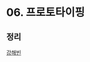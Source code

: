 # 06. 프로토타이핑

## 정리

[강해빈](https://velog.io/@kanghaeven/JS-%ED%94%84%EB%A1%9C%ED%86%A0%ED%83%80%EC%9E%85)
